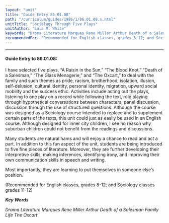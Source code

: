 ```yaml
---
layout: "unit"
title: "Guide Entry 86.01.08"
path: "/curriculum/guides/1986/1/86.01.08.x.html"
unitTitle: "Sociology Through Five Plays"
unitAuthor: "Lula M. White"
keywords: "Drama Literature Marques Rene Miller Arthur Death of a Salesman Family Life The Oxcart"
recommendedFor: "Recommended for English classes, grades 8-12; and Sociology classes grades 11-12"
---
```

<body>
<hr/>
 <h4>
  Guide Entry to 86.01.08:
 </h4>
 I have selected five plays, “A Raisin in the Sun,” “The Blood Knot,” “Death of a Salesman,” “The Glass Menagerie,” and “The Oxcart,” to deal with the family and such themes as pride, racism, brotherhood, isolation, illusion, self-delusion, cultural identity, personal identity, migration, upward social mobility and the success ethic. Activities include acting out the plays, listening to one play on a record while following the text, role playing through hypothetical conversations between characters, panel discussion, discussion through the use of structured questions. Although the course was designed as a Sociology course intended to replace and to supplement certain parts of the texts, this unit could just as easily be used in an English course. Although designed for inner city children, I see no reason why suburban children could not benefit from the readings and discussions.
 <p>
  Many students are natural hams and will enjoy a chance to read and act a part. In addition to this fun aspect of the unit, students are being introduced to five fine pieces of literature. Moreover, they are further developing their interpretive skills, making inferences, identifying irony, and improving their own communication skills in speech and writing.
 </p>
 <p>
  Most importantly, they are learning to put themselves in someone else’s position.
 </p>
 <p>
  (Recommended for English classes, grades 8-12; and Sociology classes grades 11-12)
 </p>
<p>
  <b>
   <i>
    Key Words
   </i>
  </b>
  <br/>
 </p>
 <p>
  <i>
   Drama Literature Marques Rene Miller Arthur Death of a Salesman Family Life The Oxcart
  </i>
 </p>

</body>